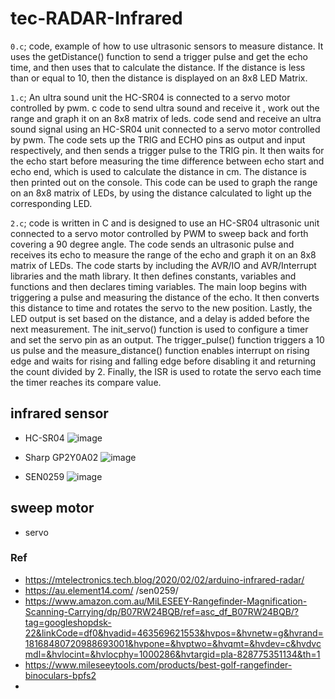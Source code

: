 # tec-RADAR-Infrared

`0.c`;  code, example of how to use ultrasonic sensors to measure distance. It uses the getDistance() function to send a trigger pulse and get the echo time, and then uses that to calculate the distance. If the distance is less than or equal to 10, then the distance is displayed on an 8x8 LED Matrix.

`1.c`; An ultra sound unit the HC-SR04 is connected to a servo motor controlled by pwm. c code to send ultra sound and receive it , work out the range and graph it on an 8x8 matrix of leds.  code  send and receive an ultra sound signal using an HC-SR04 unit connected to a servo motor controlled by pwm. The code sets up the TRIG and ECHO pins as output and input respectively, and then sends a trigger pulse to the TRIG pin. It then waits for the echo start before measuring the time difference between echo start and echo end, which is used to calculate the distance in cm. The distance is then printed out on the console. This code can be used to graph the range on an 8x8 matrix of LEDs, by using the distance calculated to light up the corresponding LED.

`2.c`; code is written in C and is designed to use an HC-SR04 ultrasonic unit connected to a servo motor controlled by PWM to sweep back and forth covering a 90 degree angle. The code sends an ultrasonic pulse and receives its echo to measure the range of the echo and graph it on an 8x8 matrix of LEDs. 
The code starts by including the AVR/IO and AVR/Interrupt libraries and the math library. It then defines constants, variables and functions and then declares timing variables. The main loop begins with triggering a pulse and measuring the distance of the echo. It then converts this distance to time and rotates the servo to the new position. Lastly, the LED output is set based on the distance, and a delay is added before the next measurement. The init_servo() function is used to configure a timer and set the servo pin as an output. The trigger_pulse() function triggers a 10 us pulse and the measure_distance() function enables interrupt on rising edge and waits for rising and falling edge before disabling it and returning the count divided by 2. Finally, the ISR is used to rotate the servo each time the timer reaches its compare value.

## infrared sensor
- HC-SR04
![image](https://user-images.githubusercontent.com/58069246/214206262-d15646f3-065e-4e99-b2a0-1c896be40d84.png)


- Sharp GP2Y0A02
![image](https://user-images.githubusercontent.com/58069246/214206325-188a5a42-1eb9-465b-9468-700e0264729c.png)


- SEN0259
![image](https://user-images.githubusercontent.com/58069246/214206350-e7888a2f-972c-4717-b820-ccebfe75061e.png)


## sweep motor
- servo



### Ref
- https://mtelectronics.tech.blog/2020/02/02/arduino-infrared-radar/
- https://au.element14.com/    /sen0259/
- https://www.amazon.com.au/MiLESEEY-Rangefinder-Magnification-Scanning-Carrying/dp/B07RW24BQB/ref=asc_df_B07RW24BQB/?tag=googleshopdsk-22&linkCode=df0&hvadid=463569621553&hvpos=&hvnetw=g&hvrand=18168480720988693001&hvpone=&hvptwo=&hvqmt=&hvdev=c&hvdvcmdl=&hvlocint=&hvlocphy=1000286&hvtargid=pla-828775351134&th=1
- https://www.mileseeytools.com/products/best-golf-rangefinder-binoculars-bpfs2
- 

